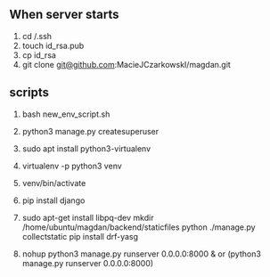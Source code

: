 ## When server starts
1. cd /.ssh
2. touch id_rsa.pub
3. cp id_rsa
4. git clone git@github.com:MacieJCzarkowskI/magdan.git

## scripts
1. bash new_env_script.sh
2. python3 manage.py createsuperuser
3. sudo apt install python3-virtualenv
4. virtualenv -p python3 venv
5. venv/bin/activate
6. pip install django
7. sudo apt-get install libpq-dev
mkdir /home/ubuntu/magdan/backend/staticfiles
python ./manage.py collectstatic
pip install drf-yasg

7. nohup python3 manage.py runserver 0.0.0.0:8000 & or (python3 manage.py runserver 0.0.0.0:8000)
